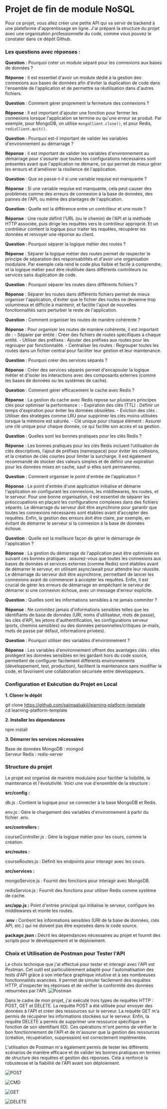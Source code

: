 # Projet de fin de module NoSQL

Pour ce projet, vous allez créer une petite API qui va servir de backend à une plateforme d'apprentissage en ligne. J'ai préparé la structure du projet avec une organisation professionnelle du code, comme vous pouvez le constater dans ce dépôt Github.

### Les questions avec réponses :

**Question** : Pourquoi créer un module séparé pour les connexions aux bases de données ?

**Réponse** : Il est essentiel d'avoir un module dédié à la gestion des connexions aux bases de données afin d'éviter la duplication de code dans l'ensemble de l'application et de permettre sa réutilisation dans d'autres fichiers.

**Question** : Comment gérer proprement la fermeture des connexions ?

**Réponse** : Il est important d'ajouter une fonction pour fermer les connexions lorsque l'application se termine ou qu'une erreur se produit. Par exemple, pour MongoDB, on utilise `mongoClient.close()`, et pour Redis, `redisClient.quit()`.

**Question** : Pourquoi est-il important de valider les variables d'environnement au démarrage ?

**Réponse** : Il est important de valider les variables d'environnement au démarrage pour s'assurer que toutes les configurations nécessaires sont présentes avant que l'application ne démarre, ce qui permet de mieux gérer les erreurs et d'améliorer la résilience de l'application.

**Question** : Que se passe-t-il si une variable requise est manquante ?

**Réponse** : Si une variable requise est manquante, cela peut causer des problèmes comme des erreurs de connexion à la base de données, des pannes de l'API, ou même des plantages de l'application.

**Question** : Quelle est la différence entre un contrôleur et une route ?

**Réponse** : Une route définit l'URL (ou le chemin) de l'API et la méthode HTTP associée, puis dirige les requêtes vers le contrôleur approprié. Et un contrôleur contient la logique pour traiter les requêtes, récupérer les données et renvoyer une réponse au client.

**Question** : Pourquoi séparer la logique métier des routes ?

**Réponse** : Séparer la logique métier des routes permet de respecter le principe de séparation des responsabilités et d'avoir une organisation modulaire. Par exemple cela rend le code plus lisible et facile à comprendre, et la logique métier peut être réutilisée dans différents contrôleurs ou services sans duplication de code.

**Question** : Pourquoi séparer les routes dans différents fichiers ?

**Réponse** : Séparer les routes dans différents fichiers permet de mieux organiser l'application, d'éviter que le fichier des routes ne devienne trop volumineux et difficile à maintenir, et facilite l'ajout de nouvelles fonctionnalités sans perturber le reste de l'application.

**Question** : Comment organiser les routes de manière cohérente ?

**Réponse** : Pour organiser les routes de manière cohérente, il est important de : - Séparer par entité : Créer des fichiers de routes spécifiques à chaque entité. - Utiliser des préfixes : Ajouter des préfixes aux routes pour les regrouper par fonctionnalité. - Centraliser les routes : Regrouper toutes les routes dans un fichier central pour faciliter leur gestion et leur maintenance.

**Question** : Pourquoi créer des services séparés ?

**Réponse** : Créer des services séparés permet d'encapsuler la logique métier et d'isoler les interactions avec des composants externes (comme les bases de données ou les systèmes de cache).

**Question** : Comment gérer efficacement le cache avec Redis ?

**Réponse** : La gestion du cache avec Redis repose sur plusieurs principes clés pour optimiser la performance : - Expiration des clés (TTL) : Définir un temps d'expiration pour éviter les données obsolètes. - Eviction des clés : Utiliser des stratégies comme LRU pour supprimer les clés moins utilisées lorsque la mémoire est saturée. - Clé unique pour chaque élément : Assurer une clé unique pour chaque donnée, ce qui facilite son accès et sa gestion.

**Question** : Quelles sont les bonnes pratiques pour les clés Redis ?

**Réponse** : Les bonnes pratiques pour les clés Redis incluent l’utilisation de clés descriptives, l’ajout de préfixes (namespace) pour éviter les collisions, et la création de clés courtes pour limiter la surcharge. Il est également recommandé de stocker des valeurs simples et de définir une expiration pour les données mises en cache, sauf si elles sont permanentes.

**Question** : Comment organiser le point d'entrée de l'application ?

**Réponse** : Le point d'entrée d'une application initialise et démarre l'application en configurant les connexions, les middlewares, les routes, et le serveur. Pour une bonne organisation, il est essentiel de séparer les préoccupations en plaçant les configurations complexes dans des fichiers séparés. Le démarrage du serveur doit être asynchrone pour garantir que toutes les connexions nécessaires sont établies avant d'accepter des requêtes. Enfin, la gestion des erreurs doit être claire, par exemple, en évitant de démarrer le serveur si la connexion à la base de données échoue.

**Question** : Quelle est la meilleure façon de gérer le démarrage de l'application ?

**Réponse** : La gestion du démarrage de l'application peut être optimisée en suivant ces bonnes pratiques : assurez-vous que toutes les connexions aux bases de données et services externes (comme Redis) sont établies avant de démarrer le serveur, en utilisant async/await pour attendre leur réussite. Le démarrage du serveur doit être asynchrone, permettant de lancer les connexions avant de commencer à accepter les requêtes. Enfin, il est crucial de gérer les erreurs de démarrage en empêchant le serveur de démarrer si une connexion échoue, avec un message d'erreur explicite.

**Question** : Quelles sont les informations sensibles à ne jamais commiter ?

**Réponse** : Ne commitez jamais d'informations sensibles telles que les identifiants de base de données (URI, noms d'utilisateur, mots de passe), les clés d'API, les jetons d'authentification, les configurations serveur (ports, chemins sensibles) ou des données personnelles/critiques (e-mails, mots de passe par défaut, informations privées).

**Question** : Pourquoi utiliser des variables d'environnement ?

**Réponse** : Les variables d'environnement offrent des avantages clés : elles protègent les données sensibles en les gardant hors du code source, permettent de configurer facilement différents environnements (développement, test, production), facilitent la maintenance sans modifier le code, et favorisent une collaboration sécurisée entre développeurs.

### Configuration et Exécution du Projet en Local

**1. Cloner le dépôt**

git clone https://github.com/salmaabakil/learning-platform-template  
cd learning-platform-template 

**2. Installer les dépendances**

npm install  

**3. Démarrer les services nécessaires**

Base de données MongoDB : mongod  
Serveur Redis : redis-server  

### Structure du projet

Le projet est organisé de manière modulaire pour faciliter la lisibilité, la maintenance et l'évolutivité. Voici une vue d'ensemble de la structure :

**src/config :**

db.js : Contient la logique pour se connecter à la base MongoDB et Redis.

env.js : Gère le chargement des variables d'environnement à partir du fichier .env.

**src/controllers :**

courseController.js : Gère la logique métier pour les cours, comme la création.

**src/routes :**

courseRoutes.js : Définit les endpoints pour interagir avec les cours.

**src/services :**

mongoService.js : Fournit des fonctions pour interagir avec MongoDB.

redisService.js : Fournit des fonctions pour utiliser Redis comme système de cache.

**src/app.js :**
Point d'entrée principal qui initialise le serveur, configure les middlewares et monte les routes.

**.env :**
Contient les informations sensibles (URI de la base de données, clés API, etc.) qui ne doivent pas être exposées dans le code source.

**package.json :**
Décrit les dépendances nécessaires au projet et fournit des scripts pour le développement et le déploiement.

### Choix et Utilisation de Postman pour Tester l'API
Le choix technique que j'ai effectué pour tester et interagir avec l'API est Postman. Cet outil est particulièrement adapté pour l'automatisation des tests d'API grâce à son interface graphique intuitive et à ses nombreuses fonctionnalités avancées. Il permet de simuler facilement des requêtes HTTP, d'inspecter les réponses et de vérifier la conformité des données retournées par l'API.
![Postman](<Screenshot 2025-01-05 212021.png>)

Dans le cadre de mon projet, j'ai exécuté trois types de requêtes HTTP : POST, GET et DELETE.
La requête POST a été utilisée pour envoyer des données à l'API et créer des ressources sur le serveur.
La requête GET m'a permis de récupérer les informations stockées sur le serveur.
Enfin, la requête DELETE a permis de supprimer une ressource spécifique en fonction de son identifiant (ID).
Ces opérations m'ont permis de vérifier le bon fonctionnement de l'API et de m'assurer que la gestion des ressources (création, récupération, suppression) est correctement implémentée.

L'utilisation de Postman m'a également permis de tester les différents scénarios de manière efficace et de valider les bonnes pratiques en termes de structure des requêtes et gestion des réponses. Cela a renforcé la robustesse et la fiabilité de l'API avant son déploiement.

![POST](<Screenshot 2025-01-05 231204.png>)

![CMD](<Screenshot 2025-01-05 231335.png>)

![GET](<Screenshot 2025-01-05 233206.png>)

![DELETE](image.png)
